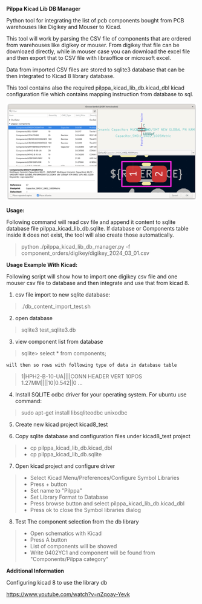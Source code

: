 **Pilppa Kicad Lib DB Manager**


Python tool for integrating the list of pcb components bought from PCB warehouses like Digikey and Mouser to Kicad.

This tool will work by parsing the CSV file of components that are ordered from warehouses like digikey or mouser. From digikey that file can be downloaed directly, while in mouser case you can download the excel file and then export that to CSV file with libraoffice or microsoft excel.

Data from imported CSV files are stored to sqlite3 database that can be then integrated to Kicad 8 library database.

This tool contains also the required pilppa_kicad_lib_db.kicad_dbl kicad configuration file which contains mapping instruction from database to sql.

![](docs/pics/pilppa_kicad_lib_db_integration_40pct.png)

**Usage:**

Following command will read csv file and append it content to sqlite database file pilppa_kicad_lib_db.sqlite. If database or Components table inside it does not exist, the tool will also create those automatically.

> python ./pilppa_kicad_lib_db_manager.py -f component_orders/digikey/digikey_2024_03_01.csv

**Usage Example With Kicad:**

Following script will show how to import one digikey csv file and one mouser csv file to database and then integrate and use that from kicad 8.

1. csv file import to new sqlite database:
   
>    ./db_content_import_test.sh


2. open database
>sqlite3 test_sqlite3.db 	

3. view component list from database

>	sqlite> select * from components;
	
	will then so rows with following type of data in database table
	
> 1|HPH2-B-10-UA||||CONN HEADER VERT 10POS 1.27MM||||10|0.542||0
...

4. Install SQLITE odbc driver for your operating system. For ubuntu use command:

> sudo apt-get install libsqliteodbc unixodbc


5. Create new kicad project kicad8_test

6. Copy sqlite database and configuration files under kicad8_test project

> - cp pilppa_kicad_lib_db.kicad_dbl <path to kicad project>
> - cp pilppa_kicad_lib_db.sqlite <path to kicad project>


7. Open kicad project and configure driver

> - Select Kicad Menu/Preferences/Configure Symbol Libraries
> - Press + button
> - Set name to "Pilppa"
> - Set Library Format to Database
> - Press browse button and select pilppa_kicad_lib_db.kicad_dbl
> - Press ok to close the Symbol libraries dialog
> 
8. Test The component selection from the db library

> - Open schematics with Kicad
> - Press A button
> - List of components will be showed
> - Write 0402YC1 and component will be found from "Components/Pilppa category"
> 

**Additional Information**

Configuring kicad 8 to use the library db

https://www.youtube.com/watch?v=nZqoay-Yevk
